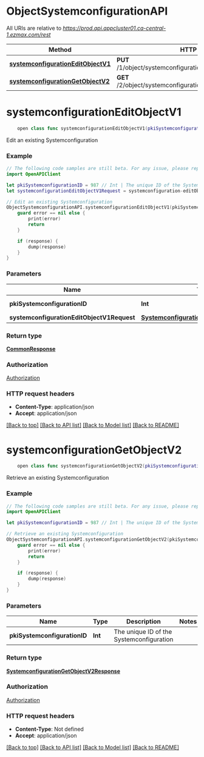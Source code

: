 # ObjectSystemconfigurationAPI

All URIs are relative to *https://prod.api.appcluster01.ca-central-1.ezmax.com/rest*

Method | HTTP request | Description
------------- | ------------- | -------------
[**systemconfigurationEditObjectV1**](ObjectSystemconfigurationAPI.md#systemconfigurationeditobjectv1) | **PUT** /1/object/systemconfiguration/{pkiSystemconfigurationID} | Edit an existing Systemconfiguration
[**systemconfigurationGetObjectV2**](ObjectSystemconfigurationAPI.md#systemconfigurationgetobjectv2) | **GET** /2/object/systemconfiguration/{pkiSystemconfigurationID} | Retrieve an existing Systemconfiguration


# **systemconfigurationEditObjectV1**
```swift
    open class func systemconfigurationEditObjectV1(pkiSystemconfigurationID: Int, systemconfigurationEditObjectV1Request: SystemconfigurationEditObjectV1Request, completion: @escaping (_ data: CommonResponse?, _ error: Error?) -> Void)
```

Edit an existing Systemconfiguration



### Example
```swift
// The following code samples are still beta. For any issue, please report via http://github.com/OpenAPITools/openapi-generator/issues/new
import OpenAPIClient

let pkiSystemconfigurationID = 987 // Int | The unique ID of the Systemconfiguration
let systemconfigurationEditObjectV1Request = systemconfiguration-editObject-v1-Request(objSystemconfiguration: systemconfiguration-RequestCompound()) // SystemconfigurationEditObjectV1Request | 

// Edit an existing Systemconfiguration
ObjectSystemconfigurationAPI.systemconfigurationEditObjectV1(pkiSystemconfigurationID: pkiSystemconfigurationID, systemconfigurationEditObjectV1Request: systemconfigurationEditObjectV1Request) { (response, error) in
    guard error == nil else {
        print(error)
        return
    }

    if (response) {
        dump(response)
    }
}
```

### Parameters

Name | Type | Description  | Notes
------------- | ------------- | ------------- | -------------
 **pkiSystemconfigurationID** | **Int** | The unique ID of the Systemconfiguration | 
 **systemconfigurationEditObjectV1Request** | [**SystemconfigurationEditObjectV1Request**](SystemconfigurationEditObjectV1Request.md) |  | 

### Return type

[**CommonResponse**](CommonResponse.md)

### Authorization

[Authorization](../README.md#Authorization)

### HTTP request headers

 - **Content-Type**: application/json
 - **Accept**: application/json

[[Back to top]](#) [[Back to API list]](../README.md#documentation-for-api-endpoints) [[Back to Model list]](../README.md#documentation-for-models) [[Back to README]](../README.md)

# **systemconfigurationGetObjectV2**
```swift
    open class func systemconfigurationGetObjectV2(pkiSystemconfigurationID: Int, completion: @escaping (_ data: SystemconfigurationGetObjectV2Response?, _ error: Error?) -> Void)
```

Retrieve an existing Systemconfiguration



### Example
```swift
// The following code samples are still beta. For any issue, please report via http://github.com/OpenAPITools/openapi-generator/issues/new
import OpenAPIClient

let pkiSystemconfigurationID = 987 // Int | The unique ID of the Systemconfiguration

// Retrieve an existing Systemconfiguration
ObjectSystemconfigurationAPI.systemconfigurationGetObjectV2(pkiSystemconfigurationID: pkiSystemconfigurationID) { (response, error) in
    guard error == nil else {
        print(error)
        return
    }

    if (response) {
        dump(response)
    }
}
```

### Parameters

Name | Type | Description  | Notes
------------- | ------------- | ------------- | -------------
 **pkiSystemconfigurationID** | **Int** | The unique ID of the Systemconfiguration | 

### Return type

[**SystemconfigurationGetObjectV2Response**](SystemconfigurationGetObjectV2Response.md)

### Authorization

[Authorization](../README.md#Authorization)

### HTTP request headers

 - **Content-Type**: Not defined
 - **Accept**: application/json

[[Back to top]](#) [[Back to API list]](../README.md#documentation-for-api-endpoints) [[Back to Model list]](../README.md#documentation-for-models) [[Back to README]](../README.md)


